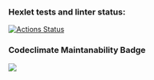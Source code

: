 ### Hexlet tests and linter status:
[![Actions Status](https://github.com/bxbuf-dev/php-project-lvl1/workflows/hexlet-check/badge.svg)](https://github.com/bxbuf-dev/php-project-lvl1/actions)
### Codeclimate Maintanability Badge
<a href="https://codeclimate.com/github/codeclimate/codeclimate/maintainability"><img src="https://api.codeclimate.com/v1/badges/a99a88d28ad37a79dbf6/maintainability" /></a>